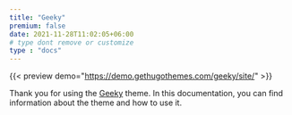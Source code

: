 ```yaml
---
title: "Geeky"
premium: false
date: 2021-11-28T11:02:05+06:00
# type dont remove or customize
type : "docs"
---
```


{{< preview demo="https://demo.gethugothemes.com/geeky/site/" >}}

Thank you for using the [Geeky](https://demo.gethugothemes.com/geeky/) theme. In this documentation, you can find information about the theme and how to use it.
